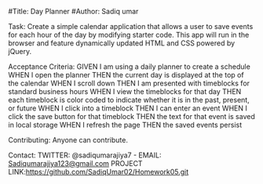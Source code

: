 #Title: Day Planner
#Author: Sadiq umar

Task: Create a simple calendar application that allows a user to save events for each hour of the day by modifying starter code. This app will run in the browser and feature dynamically updated HTML and CSS powered by jQuery.

Acceptance Criteria:
GIVEN I am using a daily planner to create a schedule
WHEN I open the planner
THEN the current day is displayed at the top of the calendar
WHEN I scroll down
THEN I am presented with timeblocks for standard business hours
WHEN I view the timeblocks for that day
THEN each timeblock is color coded to indicate whether it is in the past, present, or future
WHEN I click into a timeblock
THEN I can enter an event
WHEN I click the save button for that timeblock
THEN the text for that event is saved in local storage
WHEN I refresh the page
THEN the saved events persist

Contributing: Anyone can contribute.

Contact: TWITTER: @sadiqumarajiya7 - EMAIL: Sadiqumarajiya123@gmail.com PROJECT LINK:https://github.com/SadiqUmar02/Homework05.git
